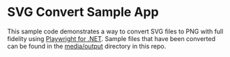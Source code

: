 # SVG Convert Sample App

This sample code demonstrates a way to convert SVG files to PNG with full fidelity using [Playwright for .NET](https://github.com/microsoft/playwright-dotnet). Sample files that have been converted can be found in the [media/output](media/output) directory in this repo.
